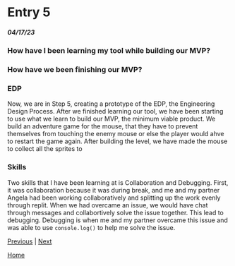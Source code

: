 # Entry 5
##### 04/17/23

### How have I been learning my tool while building our MVP?
### How have we been finishing our MVP?

### EDP
Now, we are in Step 5, creating a prototype of the EDP, the Engineering Design Process. After we finished learning our tool, we have been starting to use what we learn to build our MVP, the minimum viable product. We build an adventure game for the mouse, that they have to prevent themselves from touching the enemy mouse or else the player would ahve to restart the game again. After building the level, we have made the mouse to collect all the sprites to

### Skills
Two skills that I have been learning at is Collaboration and Debugging. First, it was collaboration because it was during break, and me and my partner Angela had been working collaboratively and splitting up the work evenly through replit. When we had overcame an issue, we would have chat through messages and collabortively solve the issue together. This lead to debugging. Debugging is when me and my partner overcame this issue and was able to use `console.log()` to help me solve the issue.

[Previous](entry04.md) | [Next](entry06.md)

[Home](../README.md)
